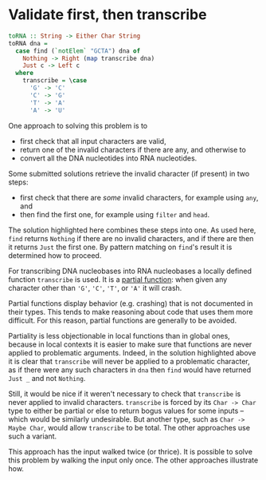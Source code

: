 # Validate first, then transcribe

```haskell
toRNA :: String -> Either Char String
toRNA dna =
  case find (`notElem` "GCTA") dna of
    Nothing -> Right (map transcribe dna)
    Just c -> Left c
  where
    transcribe = \case
      'G' -> 'C'
      'C' -> 'G'
      'T' -> 'A'
      'A' -> 'U'
```

One approach to solving this problem is to

- first check that all input characters are valid,
- return one of the invalid characters if there are any, and otherwise to
- convert all the DNA nucleotides into RNA nucleotides.

Some submitted solutions retrieve the invalid character (if present) in two steps:

- first check that there are _some_ invalid characters, for example using `any`, and
- then find the first one, for example using `filter` and `head`.

The solution highlighted here combines these steps into one.
As used here, `find` returns `Nothing` if there are no invalid characters, and if there are then it returns `Just` the first one.
By pattern matching on `find`'s result it is determined how to proceed.

For transcribing DNA nucleobases into RNA nucleobases a locally defined function `transcribe` is used.
It is a [partial function][wiki-partial-functions]: when given any character other than `'G'`, `'C'`, `'T'`, or `'A'` it will crash.

Partial functions display behavior (e.g. crashing) that is not documented in their types.
This tends to make reasoning about code that uses them more difficult.
For this reason, partial functions are generally to be avoided.

Partiality is less objectionable in local functions than in global ones, because in local contexts it is easier to make sure that functions are never applied to problematic arguments.
Indeed, in the solution highlighted above it is clear that `transcribe` will never be applied to a problematic character, as if there were any such characters in `dna` then `find` would have returned `Just _` and not `Nothing`.

Still, it would be nice if it weren't necessary to check that `transcribe` is never applied to invalid characters.
`transcribe` is forced by its `Char -> Char` type to either be partial or else to return bogus values for some inputs &ndash; which would be similarly undesirable.
But another type, such as `Char -> Maybe Char`, would allow `transcribe` to be total.
The other approaches use such a variant.

This approach has the input walked twice (or thrice).
It is possible to solve this problem by walking the input only once.
The other approaches illustrate how.


[wiki-partial-functions]:
    https://wiki.haskell.org/Partial_functions
    "Haskell Wiki: Partial functions"
